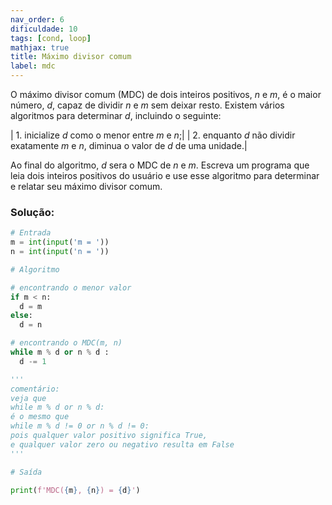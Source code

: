 ```yaml
---
nav_order: 6
dificuldade: 10
tags: [cond, loop]
mathjax: true
title: Máximo divisor comum
label: mdc
---
```


O máximo divisor comum (MDC) de dois inteiros positivos, $n$ e $m$, é o maior número, $d$, capaz de dividir $n$ e $m$ sem deixar resto. Existem vários algoritmos para determinar $d$, incluindo o seguinte:

| 1. inicialize $d$ como o menor entre $m$ e $n$;|
| 2. enquanto $d$ não dividir exatamente $m$ e $n$, diminua o valor de $d$ de uma unidade.|

Ao final do algoritmo, $d$ sera o MDC de $n$ e $m$. Escreva um programa que leia dois inteiros positivos do usuário e use esse algoritmo para determinar e relatar seu máximo divisor comum.

<!-- more -->

### Solução:

```python
# Entrada
m = int(input('m = '))
n = int(input('n = '))

# Algoritmo

# encontrando o menor valor
if m < n:
  d = m
else:
  d = n

# encontrando o MDC(m, n)
while m % d or n % d :
  d -= 1

'''
comentário:
veja que
while m % d or n % d:
é o mesmo que
while m % d != 0 or n % d != 0:
pois qualquer valor positivo significa True,
e qualquer valor zero ou negativo resulta em False
'''

# Saída

print(f'MDC({m}, {n}) = {d}')
```
